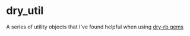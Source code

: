 # dry_util
A series of utility objects that I've found helpful when using [dry-rb gems](http://dry-rb.org/)
